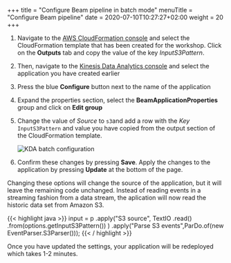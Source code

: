 +++
title = "Configure Beam pipeline in batch mode"
menuTitle = "Configure Beam pipeline"
date = 2020-07-10T10:27:27+02:00
weight = 20
+++


1. Navigate to the [AWS CloudFormation console](https://console.aws.amazon.com/cloudformation) and select the CloudFormation template that has been created for the workshop. Click on the **Outputs** tab and copy the value of the key *InputS3Pattern*. 

1. Then, navigate to the [Kinesis Data Analytics console](https://console.aws.amazon.com/kinesisanalytics/home#/applications/dashboard) and select the application you have created earlier

1. Press the blue **Configure** button next to the name of the application

1. Expand the properties section, select the **BeamApplicationProperties** group and click on **Edit group**

1. Change the value of *Source* to `s3`and add a row with the *Key* `InputS3Pattern` and value you have copied from the output section of the CloudFormation template.

	![KDA batch configuration](/images/beam-on-kda/kda-update-config-batch.png)

1. Confirm these changes by pressing **Save**. Apply the changes to the application by pressing **Update** at the bottom of the page.

Changing these options will change the source of the application, but it will leave the remaining code unchanged. Instead of reading events in a streaming fashion from a data stream, the aplication will now read the historic data set from Amazon S3.

{{< highlight java >}}
	input = p
		.apply("S3 source", TextIO
			.read()
			.from(options.getInputS3Pattern())
		)
		.apply("Parse S3 events",ParDo.of(new EventParser.S3Parser()));
{{< / highlight >}}

Once you have updated the settings, your application will be redeployed which takes 1-2 minutes.